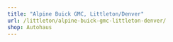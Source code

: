 ```yaml
---
title: "Alpine Buick GMC, Littleton/Denver"
url: /littleton/alpine-buick-gmc-littleton-denver/
shop: Autohaus
---
```

